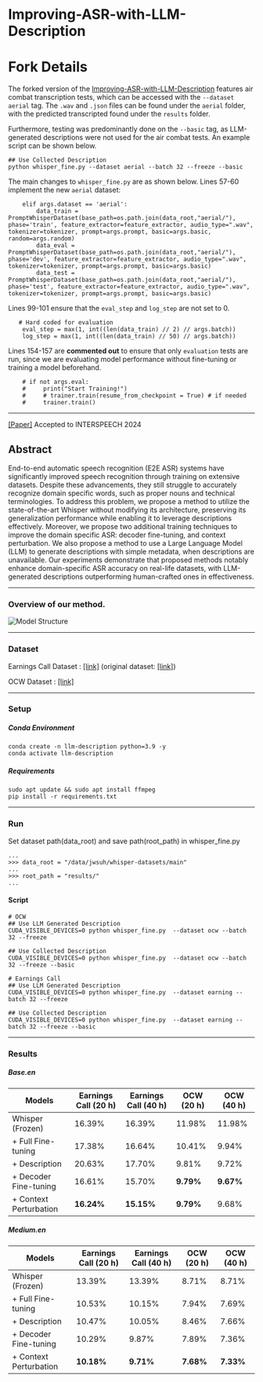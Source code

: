 # Improving-ASR-with-LLM-Description

# Fork Details

The forked version of the [Improving-ASR-with-LLM-Description](https://github.com/nickjw0205/Improving-ASR-with-LLM-Description) features air combat transcription tests, which can be accessed with the `--dataset aerial` tag. The `.wav` and `.json` files can be found under the `aerial` folder, with the predicted transcripted found under the `results` folder.

Furthermore, testing was predominantly done on the `--basic` tag, as LLM-generated descriptions were not used for the air combat tests. An example script can be shown below.

```
## Use Collected Description
python whisper_fine.py --dataset aerial --batch 32 --freeze --basic
```

The main changes to `whisper_fine.py` are as shown below. Lines 57-60 implement the new `aerial` dataset:

```
    elif args.dataset == 'aerial':
        data_train = PromptWhisperDataset(base_path=os.path.join(data_root,"aerial/"), phase='train', feature_extractor=feature_extractor, audio_type=".wav", tokenizer=tokenizer, prompt=args.prompt, basic=args.basic, random=args.random)
        data_eval = PromptWhisperDataset(base_path=os.path.join(data_root,"aerial/"), phase='dev', feature_extractor=feature_extractor, audio_type=".wav", tokenizer=tokenizer, prompt=args.prompt, basic=args.basic)
        data_test = PromptWhisperDataset(base_path=os.path.join(data_root,"aerial/"), phase='test', feature_extractor=feature_extractor, audio_type=".wav", tokenizer=tokenizer, prompt=args.prompt, basic=args.basic)
```

Lines 99-101 ensure that the `eval_step` and `log_step` are not set to 0.

```
   # Hard coded for evaluation
    eval_step = max(1, int((len(data_train) // 2) // args.batch))
    log_step = max(1, int((len(data_train) // 50) // args.batch))
```

Lines 154-157 are **commented out** to ensure that only `evaluation` tests are run, since we are evaluating model performance without fine-tuning or training a model beforehand.

```
    # if not args.eval:
    #     print("Start Training!")
    #     # trainer.train(resume_from_checkpoint = True) # if needed
    #     trainer.train()
```

--------------------------------------
[[Paper]](https://www.isca-archive.org/interspeech_2024/suh24_interspeech.html)
Accepted to INTERSPEECH 2024
<!-- 
## Table of Contents
1. [Abstract](#abstract)
2. [Overview of our method](#overview-of-our-method)
3. [Setup](#setup)
    - [Conda Environment](#conda-environment)
    - [Requirements](#requirements)
4. [Run](#run)
5. [Results](#results)
    - [Base.en](#baseen)
    - [Medium.en](#mediumen) -->

## Abstract
End-to-end automatic speech recognition (E2E ASR) systems have significantly improved speech recognition through training on extensive datasets. Despite these advancements, they still struggle to accurately recognize domain specific words, such as proper nouns and technical terminologies. To address this problem, we propose a method to utilize the state-of-the-art Whisper without modifying its architecture, preserving its generalization performance while enabling it to leverage descriptions effectively. Moreover, we propose two additional training techniques to improve the domain specific ASR: decoder fine-tuning, and context perturbation. We also propose a method to use a Large Language Model (LLM) to generate descriptions with simple metadata, when descriptions are unavailable. Our experiments demonstrate that proposed methods notably enhance domain-specific ASR accuracy on real-life datasets, with LLM-generated descriptions outperforming human-crafted ones in effectiveness.

-------------

### Overview of our method.
![Model Structure](./images/model_architecture.jpg)

-------------

### Dataset
Earnings Call Dataset : [[link]](https://drive.google.com/file/d/13R44k-u5yoJ06dlg4LJsQM3bKWXBGvZG/view?usp=sharing)
(original dataset: [[link]](https://github.com/GeminiLn/EarningsCall_Dataset/blob/master/README.md))

OCW Dataset : [[link]](https://drive.google.com/file/d/17rZoXrldUkqI1GdeYtkIUr8hreAijl2f/view?usp=sharing)

-------------
### Setup
##### Conda Environment
```
conda create -n llm-description python=3.9 -y
conda activate llm-description
```
##### Requirements
```
sudo apt update && sudo apt install ffmpeg
pip install -r requirements.txt
```
-------------
### Run
Set dataset path(data_root) and save path(root_path) in whisper_fine.py
```
...
>>> data_root = "/data/jwsuh/whisper-datasets/main"
...
>>> root_path = "results/"
...
```
#### Script
```
# OCW
## Use LLM Generated Description
CUDA_VISIBLE_DEVICES=0 python whisper_fine.py  --dataset ocw --batch 32 --freeze

## Use Collected Description
CUDA_VISIBLE_DEVICES=0 python whisper_fine.py  --dataset ocw --batch 32 --freeze --basic

# Earnings Call
## Use LLM Generated Description
CUDA_VISIBLE_DEVICES=0 python whisper_fine.py  --dataset earning --batch 32 --freeze

## Use Collected Description
CUDA_VISIBLE_DEVICES=0 python whisper_fine.py  --dataset earning --batch 32 --freeze --basic
```
-------------
### Results
##### Base.en
| Models                     | Earnings Call (20 h) | Earnings Call (40 h) | OCW (20 h) | OCW (40 h) |
|----------------------------|----------------------|----------------------|------------|------------|
| Whisper (Frozen)           | 16.39%               | 16.39%               | 11.98%     | 11.98%     |
| + Full Fine-tuning         | 17.38%               | 16.64%               | 10.41%     | 9.94%      |
| + Description              | 20.63%               | 17.70%               | 9.81%      | 9.72%      |
| + Decoder Fine-tuning      | 16.61%               | 15.70%               | **9.79%**  | **9.67%**  |
| + Context Perturbation     | **16.24%**           | **15.15%**           | **9.79%**  | 9.68%      |

##### Medium.en
| Models                     | Earnings Call (20 h) | Earnings Call (40 h) | OCW (20 h) | OCW (40 h) |
|----------------------------|----------------------|----------------------|------------|------------|
| Whisper (Frozen)           | 13.39%               | 13.39%               | 8.71%      | 8.71%      |
| + Full Fine-tuning         | 10.53%               | 10.15%               | 7.94%      | 7.69%      |
| + Description              | 10.47%               | 10.05%               | 8.46%      | 7.66%      |
| + Decoder Fine-tuning      | 10.29%               | 9.87%                | 7.89%      | 7.36%      |
| + Context Perturbation     | **10.18%**           | **9.71%**            | **7.68%**  | **7.33%**  |
